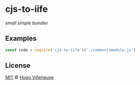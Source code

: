 # cjs-to-iife

*small simple bundler*

## Examples

```javascript
const code = require('cjs-to-iife')('./commonjsmodule.js')
```

## License

[MIT](http://www.opensource.org/licenses/MIT) © [Hugo Villeneuve](https://github.com/hville)
